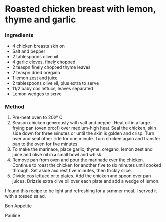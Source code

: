 # Roasted chicken breast with lemon, thyme and garlic

### Ingredients

- 4 chicken breasts skin on
- Salt and pepper
- 2 tablespoons olive oil
- 4 garlic cloves, finely chopped
- 2 teaspn finely chopped thyme leaves
- 2 teaspn dried oregano
- 1 lemon zest and juice
- 2 tablespoons olive oil, plus extra to serve
- 11/2 baby cos lettuce, leaves separated
- Lemon wedges to serve

### Method

1. Pre-heat oven to 200º C
2. Season chicken generously with salt and pepper. Heat oil in a large frying pan (oven proof) over medium-high heat. Seal the chicken, skin side down for three minutes or until the skin is golden and crisp. Turn over and seal other side for one minute. Turn chicken again and transfer pan to the oven for five minutes.
3. To make the marinade, place garlic, thyme, oregano, lemon zest and juice and olive oil in a small bowl and whisk.
4. Remove pan from oven and pour the marinade over the chicken. Continue to roast the chicken for another five to six minutes until cooked through. Set aside and rest five minutes, then thickly slice.
5. Divide cos lettuce onto plates. Add the chicken and spoon over pan juices. Drizzle extra olive oil over each plate and add a wedge of lemon.

I found this recipe to be light and refreshing for a summer meal. I served it with a tossed salad.

Bon Appetite

Pauline
